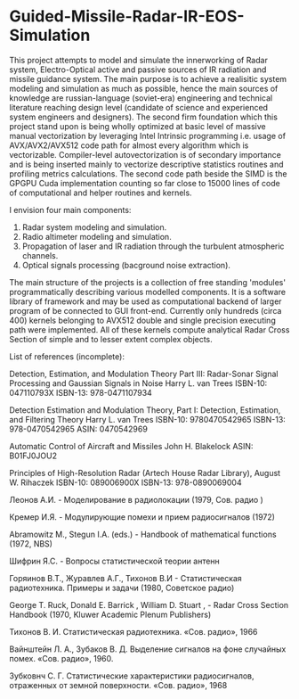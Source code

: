# Guided-Missile-Radar-IR-EOS-Simulation

This project attempts to model and simulate the innerworking of Radar system, Electro-Optical active and passive sources of IR radiation
and missile guidance system.
The main purpose is to achieve a realisitic system modeling and simulation as much as possible, hence the main sources of knowledge
are russian-language (soviet-era) engineering and technical literature reaching design level (candidate of science and experienced system
engineers and designers).
The second firm foundation which this project stand upon is being wholly optimized at basic level of massive manual vectorization by 
leveraging Intel Intrinsic programming i.e. usage of AVX/AVX2/AVX512 code path for almost every algorithm which is vectorizable.
Compiler-level autovectorization is of secondary importance and is being inserted mainly to vectorize descriptive statistics routines
and profiling metrics calculations.
The second code path beside the SIMD  is the GPGPU Cuda implementation counting so far close to 15000 lines of code of computational
and helper routines and kernels.

I envision four main components:
1) Radar system modeling and simulation.
2) Radio altimeter modeling and simulation.
3) Propagation of laser and IR radiation through the turbulent atmospheric channels.
4) Optical signals processing (bacground noise extraction).

The main structure of the projects is a collection of free standing 'modules' programmatically describing
various modelled components.
It is a software library of framework and may be used as computational backend of larger program of be
connected to GUI front-end.
Currently only hundreds (circa 400) kernels belonging to AVX512 double and single precision executing path
were implemented.
All of these kernels compute analytical Radar Cross Section of simple and to lesser extent complex objects.





List of references (incomplete):

Detection, Estimation, and Modulation Theory Part III: Radar-Sonar Signal Processing and Gaussian Signals in Noise Harry L. van Trees ISBN-10: 047110793X ISBN-13: 978-0471107934

Detection Estimation and Modulation Theory, Part I: Detection, Estimation, and Filtering Theory Harry L. van Trees ISBN-10: 9780470542965 ISBN-13: 978-0470542965 ASIN: 0470542969

Automatic Control of Aircraft and Missiles John H. Blakelock ASIN: B01FJ0JOU2

Principles of High-Resolution Radar (Artech House Radar Library), August W. Rihaczek ISBN-10: 089006900X
ISBN-13: 978-0890069004

Леонов А.И. - Моделирование в радиолокации (1979, Сов. радио ) 

Кремер И.Я. - Модулирующие помехи и прием радиосигналов (1972)

Abramowitz M., Stegun I.A. (eds.) - Handbook of mathematical functions (1972, NBS) 

Шифрин Я.С. - Вопросы статистической теории антенн 

Горяинов В.Т., Журавлев А.Г., Тихонов В.И - Статистическая радиотехника. Примеры и задачи (1980, Советское радио)

George T. Ruck, Donald E. Barrick , William D. Stuart , - Radar Cross Section Handbook (1970, Kluwer Academic Plenum Publishers)

Тихонов В. И. Статистическая радиотехника. «Сов. радио», 1966

Вайнштейн Л. А., Зубаков В. Д. Выделение сигналов на фоне случайных помех. «Сов. радио», 1960.

Зубковнч С. Г. Статистические характеристики радиосигналов, отраженных от земной поверхности. «Сов. радио», 1968

